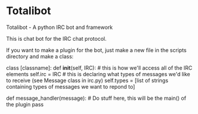 Totalibot
=========

Totalibot - A python IRC bot and framework

This is chat bot for the IRC chat protocol.

If you want to make a plugin for the bot, just make a new file in the scripts directory and make a class:

class [classname]:
  def __init__(self, IRC):
    # this is how we'll access all of the IRC elements
    self.irc = IRC
    # this is declaring what types of messages we'd like to receive (see Message class in irc.py)
    self.types = [list of strings containing types of messages we want to repond to]
    
  def message_handler(message):
    # Do stuff here, this will be the main() of the plugin
    pass

